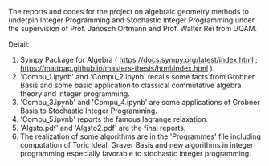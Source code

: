 The reports and codes for the project on algebraic geometry methods to underpin Integer Programming and Stochastic Integer Programming under the supervision of Prof. Janosch Ortmann and Prof. Walter Rei from UQAM.

Detail:

1.  Sympy Package for Algebra  ( https://docs.sympy.org/latest/index.html ; https://mattpap.github.io/masters-thesis/html/index.html ).
2. 'Compu_1.ipynb' and 'Compu_2.ipynb' recalls some facts from Grobner Basis and some basic application to classical commutative algebra theory and integer programming.
3. 'Compu_3.ipynb' and 'Compu_4.ipynb' are some applications of Grobner Basis to Stochastic Integer Programming.
4. 'Compu_5.ipynb' reports the famous lagrange relaxation.
5. 'Algsto.pdf' and 'Algsto2.pdf'  are the final reports.
6. The realization of some algorithms are in the 'Programmes' file including computation of Toric Ideal, Graver Basis and new algorithms in integer programming especially favorable to stochastic integer programming.

